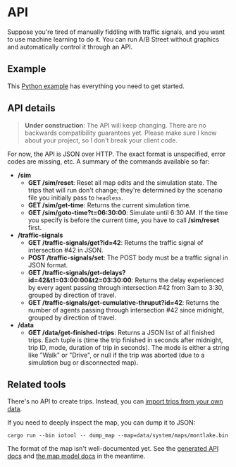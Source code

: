 # API

Suppose you're tired of manually fiddling with traffic signals, and you want to
use machine learning to do it. You can run A/B Street without graphics and
automatically control it through an API.

## Example

This
[Python example](https://github.com/dabreegster/abstreet/blob/master/headless/examples/python_client.py)
has everything you need to get started.

## API details

> **Under construction**: The API will keep changing. There are no backwards
> compatibility guarantees yet. Please make sure I know about your project, so I
> don't break your client code.

For now, the API is JSON over HTTP. The exact format is unspecified, error codes
are missing, etc. A summary of the commands available so far:

- **/sim**
  - **GET /sim/reset**: Reset all map edits and the simulation state. The trips
    that will run don't change; they're determined by the scenario file you
    initially pass to `headless`.
  - **GET /sim/get-time**: Returns the current simulation time.
  - **GET /sim/goto-time?t=06:30:00**: Simulate until 6:30 AM. If the time you
    specify is before the current time, you have to call **/sim/reset** first.
- **/traffic-signals**
  - **GET /traffic-signals/get?id=42**: Returns the traffic signal of
    intersection #42 in JSON.
  - **POST /traffic-signals/set**: The POST body must be a traffic signal in
    JSON format.
  - **GET /traffic-signals/get-delays?id=42&t1=03:00:00&t2=03:30:00**: Returns
    the delay experienced by every agent passing through intersection #42 from
    3am to 3:30, grouped by direction of travel.
  - **GET /traffic-signals/get-cumulative-thruput?id=42**: Returns the number of
    agents passing through intersection #42 since midnight, grouped by direction
    of travel.
- **/data**
  - **GET /data/get-finished-trips**: Returns a JSON list of all finished trips.
    Each tuple is (time the trip finished in seconds after midnight, trip ID,
    mode, duration of trip in seconds). The mode is either a string like "Walk"
    or "Drive", or null if the trip was aborted (due to a simulation bug or
    disconnected map).

## Related tools

There's no API to create trips. Instead, you can
[import trips from your own data](https://dabreegster.github.io/abstreet/trafficsim/travel_demand.html#custom-import).

If you need to deeply inspect the map, you can dump it to JSON:

```
cargo run --bin iotool -- dump_map --map=data/system/maps/montlake.bin
```

The format of the map isn't well-documented yet. See the
[generated API docs](https://dabreegster.github.io/abstreet/rustdoc/map_model/index.html)
and [the map model docs](https://dabreegster.github.io/abstreet/map/index.html)
in the meantime.
